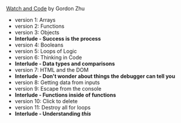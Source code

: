 [Watch and Code](https://watchandcode.com/) by Gordon Zhu

- version 1: Arrays
- version 2: Functions
- version 3: Objects
- **Interlude - Success is the process**
- version 4: Booleans
- version 5: Loops of Logic
- version 6: Thinking in Code
- **Interlude - Data types and comparisons**
- version 7: HTML and the DOM
- **Interlude - Don't wonder about things the debugger can tell you**
- version 8: Getting data from inputs
- version 9: Escape from the console
- **Interlude - Functions inside of functions**
- version 10: Click to delete
- version 11: Destroy all for loops
- **Interlude - Understanding *this***
